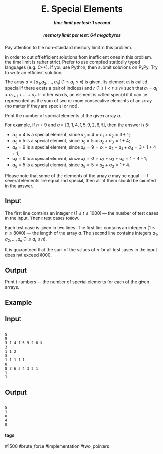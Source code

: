 <h1 style='text-align: center;'> E. Special Elements</h1>

<h5 style='text-align: center;'>time limit per test: 1 second</h5>
<h5 style='text-align: center;'>memory limit per test: 64 megabytes</h5>

Pay attention to the non-standard memory limit in this problem.

In order to cut off efficient solutions from inefficient ones in this problem, the time limit is rather strict. Prefer to use compiled statically typed languages (e.g. C++). If you use Python, then submit solutions on PyPy. Try to write an efficient solution.

The array $a=[a_1, a_2, \ldots, a_n]$ ($1 \le a_i \le n$) is given. Its element $a_i$ is called special if there exists a pair of indices $l$ and $r$ ($1 \le l < r \le n$) such that $a_i = a_l + a_{l+1} + \ldots + a_r$. In other words, an element is called special if it can be represented as the sum of two or more consecutive elements of an array (no matter if they are special or not).

Print the number of special elements of the given array $a$.

For example, if $n=9$ and $a=[3,1,4,1,5,9,2,6,5]$, then the answer is $5$:

* $a_3=4$ is a special element, since $a_3=4=a_1+a_2=3+1$;
* $a_5=5$ is a special element, since $a_5=5=a_2+a_3=1+4$;
* $a_6=9$ is a special element, since $a_6=9=a_1+a_2+a_3+a_4=3+1+4+1$;
* $a_8=6$ is a special element, since $a_8=6=a_2+a_3+a_4=1+4+1$;
* $a_9=5$ is a special element, since $a_9=5=a_2+a_3=1+4$.

Please note that some of the elements of the array $a$ may be equal — if several elements are equal and special, then all of them should be counted in the answer.

## Input

The first line contains an integer $t$ ($1 \le t \le 1000$) — the number of test cases in the input. Then $t$ test cases follow.

Each test case is given in two lines. The first line contains an integer $n$ ($1 \le n \le 8000$) — the length of the array $a$. The second line contains integers $a_1, a_2, \dots, a_n$ ($1 \le a_i \le n$).

It is guaranteed that the sum of the values of $n$ for all test cases in the input does not exceed $8000$.

## Output

Print $t$ numbers — the number of special elements for each of the given arrays.

## Example

## Input


```

5
9
3 1 4 1 5 9 2 6 5
3
1 1 2
5
1 1 1 1 1
8
8 7 6 5 4 3 2 1
1
1

```
## Output


```

5
1
0
4
0

```


#### tags 

#1500 #brute_force #implementation #two_pointers 